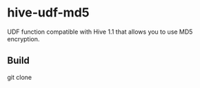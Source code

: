 # hive-udf-md5

UDF function compatible with Hive 1.1 that allows you to use MD5 encryption.

## Build

git clone 


